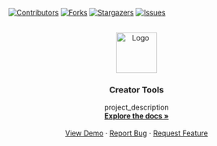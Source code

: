 <!-- Improved compatibility of back to top link: See: https://github.com/othneildrew/Best-README-Template/pull/73 -->
<a name="readme-top"></a>
<!--
*** Thanks for checking out the Best-README-Template. If you have a suggestion
*** that would make this better, please fork the repo and create a pull request
*** or simply open an issue with the tag "enhancement".
*** Don't forget to give the project a star!
*** Thanks again! Now go create something AMAZING! :D
-->



<!-- PROJECT SHIELDS -->
<!--
*** I'm using markdown "reference style" links for readability.
*** Reference links are enclosed in brackets [ ] instead of parentheses ( ).
*** See the bottom of this document for the declaration of the reference variables
*** for contributors-url, forks-url, etc. This is an optional, concise syntax you may use.
*** https://www.markdownguide.org/basic-syntax/#reference-style-links
-->
[![Contributors][contributors-shield]][contributors-url]
[![Forks][forks-shield]][forks-url]
[![Stargazers][stars-shield]][stars-url]
[![Issues][issues-shield]][issues-url]

<!-- PROJECT LOGO -->
<br />
<div align="center">
  <a href="https://github.com/KokoDevs/CreatorTools">
    <img src="images/logo.png" alt="Logo" width="80" height="80">
  </a>

<h3 align="center">Creator Tools</h3>

  <p align="center">
    project_description
    <br />
    <a href="https://github.com/KokoDevs/CreatorTools"><strong>Explore the docs »</strong></a>
    <br />
    <br />
    <a href="https://github.com/KokoDevs/CreatorTools">View Demo</a>
    ·
    <a href="https://github.com/KokoDevs/CreatorTools/issues">Report Bug</a>
    ·
    <a href="https://github.com/KokoDevs/CreatorTools/issues">Request Feature</a>
  </p>
</div>

<!-- MARKDOWN LINKS & IMAGES -->
<!-- https://www.markdownguide.org/basic-syntax/#reference-style-links -->
[contributors-shield]: https://img.shields.io/github/contributors/KokoDevs/CreatorTools.svg?style=for-the-badge
[contributors-url]: https://github.com/KokoDevs/CreatorTools/graphs/contributors
[forks-shield]: https://img.shields.io/github/forks/KokoDevs/CreatorTools.svg?style=for-the-badge
[forks-url]: https://github.com/KokoDevs/CreatorTools/network/members
[stars-shield]: https://img.shields.io/github/stars/KokoDevs/CreatorTools.svg?style=for-the-badge
[stars-url]: https://github.com/KokoDevs/CreatorTools/stargazers
[issues-shield]: https://img.shields.io/github/issues/KokoDevs/CreatorTools.svg?style=for-the-badge
[issues-url]: https://github.com/KokoDevs/CreatorTools/issues
[Bootstrap.com]: https://img.shields.io/badge/Bootstrap-563D7C?style=for-the-badge&logo=bootstrap&logoColor=white
[Bootstrap-url]: https://getbootstrap.com
[JQuery.com]: https://img.shields.io/badge/jQuery-0769AD?style=for-the-badge&logo=jquery&logoColor=white
[JQuery-url]: https://jquery.com 
